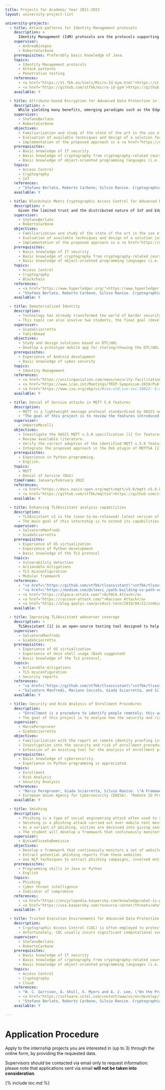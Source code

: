 ```yaml
---
title: Projects for Academic Year 2021-2022
layout: university-project-list

university-projects:
  - title: Attack patterns for Identity Management protocols
    description: >
      Identity Management (IdM) protocols are the protocols supporting Single-Sign On (SSO) which is an authentication schema allowing the user to access different services using the same set of credentials. Two of the most known IdM protocols are SAML 2.0 SSO and OAuth 2.0/OpenID Connect. Several solutions for corporations like Google, Meta (Facebook) and for Public Administration like eIDAS and SPID are based on IdM protocols. We propose to define attack patterns for assessing the security of IdM implementations. This activity can include the implementation of a plugin.
    supervisor:
      - AndreaBisegna
      - RobertoCarbone
    prerequisites: Preferably basic knowledge of Java.
    topics:
      - Identity Management protocols
      - Attack patterns
      - Penetration testing
    references:
      - <a href="https://st.fbk.eu/tools/Micro-Id-Gym.html">https://st.fbk.eu/tools/Micro-Id-Gym.html</a>
      - <a href="https://github.com/stfbk/micro-id-gym">https://github.com/stfbk/micro-id-gym</a>
    available: Y

  - title: Attribute-based Encryption for Advanced Data Protection in IoT with MQTT
    description: >
      While yielding many benefits, emerging paradigms such as the Edge and the Internet-of-Things (IoT) threaten the confidentiality of users' sensitive data. In such a complex and dynamic scenario, fine-grained Access Control (AC) policies are necessary to control data sharing. However, traditional approaches to AC leave data unencrypted and at the mercy of curious service providers. The main goal of this project is to investigate how Attribute-based Encryption (ABE) can guarantee advanced data protection from all unauthorized entities while enforcing fine-grained Attribute-based AC (ABAC) policies in IoT scenarios using the MQTT protocol.
    supervisor:
      - StefanoBerlato
      - RobertoCarbone
    objectives:
      - Familiarization and study of the state of the art in the use of ABE for advanced data protection in IoT scenarios with MQTT.
      - Evaluation of available techniques and design of a solution for cryptographic enforcement of ABAC policies in IoT scenarios with MQTT.
      - Implementation of the proposed approach in a <a href="https://github.com/stfbk/CryptoAC">tool</a> developed and actively maintained by the Security&Trust unit in FBK.
    prerequisites:
      - Basic knowledge of IT security
      - Basic knowledge of cryptography from cryptography-related courses
      - Basic knowledge of object-oriented programming languages (i.e., Kotlin)
    topics:
      - Access Control
      - Cryptography
      - IoT
    references:
      - "Stefano Berlato, Roberto Carbone, Silvio Ranise. Cryptographic Enforcement of Access Control Policies in the Cloud: Implementation and Experimental Assessment In 18th International Conference on Security and Cryptography (SECRYPT 2021)."
    available: Y

  - title: Blockchain Meets Cryptographic Access Control for Advanced Data Protection
    description: >
      Given the limited trust and the distributed nature of IoT and Edge scenarios, the Blockchain may be the solution to guarantee integrity and confidentiality of sensitive data at the cost of addressing scalable performance and consensus protocols. The main goal of this project is to investigate how Blockchain technologies such as Hyperledger [1] can synergize with cryptographic access control to efficiently guarantee advanced data protection.
    supervisor:
      - StefanoBerlato
      - RobertoCarbone
    objectives:
      - Familiarization and study of the state of the art in the use of the Blockchain for advanced data protection.
      - Evaluation of available techniques and design of a solution joining CAC with the Blockchain for high-assurance of data integrity and confidentiality.
      - Implementation of the proposed approach in a <a href="https://github.com/stfbk/CryptoAC">tool</a> developed and actively maintained by the Security&Trust unit in FBK.
    prerequisites:
      - Basic knowledge of IT security
      - Basic knowledge of cryptography from cryptography-related courses
      - Basic knowledge of object-oriented programming languages (i.e., Kotlin)
    topics:
      - Access Control
      - Cryptography
      - Blockchain
    references:
      - <a href="https://www.hyperledger.org/">https://www.hyperledger.org/</a>
      - "Stefano Berlato, Roberto Carbone, Silvio Ranise. Cryptographic Enforcement of Access Control Policies in the Cloud: Implementation and Experimental Assessment In 18th International Conference on Security and Cryptography (SECRYPT 2021)."
    available: Y

  - title: Dematerialized Identity
    description:
      - Technology has already transformed the world of border security and efficient processing of passengers, for example through electronic Machine Readable Travel Documents (eMRTD), automated eGates, and use of biometrics. However, a newer generation of secure and efficient solutions are just beginning with the development of the Digital Travel Credential (DTC). In the context of a collaboration with Istituto Poligrafico Zecca dello Stato (IPZS), we are interested in the design and implementation of an Android application to store and show DTCs.
      - This topic can also involve two students, the final goal (develop a prototype mobile app for storing/showing dematerialized documents) will be in common, while the type of document will be different (e.g., DTC and mobile Driving Licence - mDL).     
    supervisor:
      - GiadaSciarretta
      - TahirAhmad
    objectives:
      - Study and design solutions based on DTC/mDL
      - Develop a prototype mobile app for storing/showing the DTC/mDL
    prerequisites:
      - Experience of Android development
      - Basic knowledge of cyber-security
    topics:
      - Identity Management
    references:
      - <a href="https://unitingaviation.com/news/security-facilitation/replacing-a-conventional-passport-with-digital-travel-credentials/">https://unitingaviation.com/news/security-facilitation/replacing-a-conventional-passport-with-digital-travel-credentials/</a>
      - <a href="https://www.icao.int/Meetings/TRIP-Symposium-2019/PublishingImages/Pages/Presentations/Digital%20Travel%20Credentials.pdf">https://www.icao.int/Meetings/TRIP-Symposium-2019/PublishingImages/Pages/Presentations/Digital%20Travel%20Credentials.pdf</a>
      - <a href="https://www.iso.org/obp/ui/#iso:std:iso-iec:18013:-5:dis:ed-1:v1:en">https://www.iso.org/obp/ui/#iso:std:iso-iec:18013:-5:dis:ed-1:v1:en</a>
    available: Y

  - title: Denial of Service attacks in MQTT 5.0 features
    description:
      - MQTT is a lightweight message protocol standardized by OASIS and considered the de-facto standard for the Internet of Things (IoT). It follows the publish-subscribe paradigm, where a central entity (the broker) forwards messages received by publishing clients to subscribed clients via topics (a sort of message queues). As clients typically have constrained resources, Denial of Service (DoS) attacks are among the main security issues in IoT.
      - "The goal of this project is to review the features introduced by OASIS in the last version of the MQTT protocol in light of their misuse to provoke DoS attacks to the clients or the broker: identify the features from the protocol v.5.0 specification and verify their adoption among the most widely used MQTT clients and brokers; then, implement the identified attacks in MQTTSA: a command-line tool that automatically detects misconfigurations in MQTT brokers and provides a report of the potential vulnerabilities and a list of recommendations and code snippets."
    supervisor:
      - UmbertoMorelli
    objectives:
      - Investigate the OASIS MQTT v.5.0 specification [1] for features that would enable client- and broker-side DoS attacks.
      - Review available literature.
      - Verify the correct adoption of the identified MQTT v.5.0 features among its most common broker and client implementations (at least two brokers and two clients).
      - Integrate the proposed approach in the DoS plugin of MQTTSA [2].
    prerequisites:
      - Experience in Python programming.
      - English.
    topics:
      - MQTT
      - Denial of Service (DoS)
    timeFrame: January/February 2022
    references:
      - <a href="https://docs.oasis-open.org/mqtt/mqtt/v5.0/mqtt-v5.0.html">https://docs.oasis-open.org/mqtt/mqtt/v5.0/mqtt-v5.0.html</a>
      - <a href="https://github.com/stfbk/mqttsa">https://github.com/stfbk/mqttsa</a>
    available: Y

  - title: Enhancing TLSAssistant analysis capabilities
    description:
      - TLSAssistant v2 is the (soon-to-be-released) latest version of our TLSAssistant tool [1], a complete Python redesign performed to convert the standalone analyzer in a modular framework, extensible with new features and thus capable of streamlining the mitigation process of known and newly discovered TLS attacks even for non-expert users.
      - The main goal of this internship is to extend its capabilities by implementing a new analysis module, able to increase the amount of available checks (e.g., certificate chain validation [2]) or to detect recently-discovered attacks (e.g., ALPACA [3], Raccoon [4], Zombie POODLE and GOLDENDOODLE [5]).
    supervisor:
      - SalvatoreManfredi
      - GiadaSciarretta
    prerequisites:
      - Experience of OS virtualization
      - Experience of Python development
      - Basic knowledge of the TLS protocol
    topics:
      - Vulnerability detection
      - Actionable mitigations
      - TLS misconfiguration
      - Modular framework
    references:
      - "<a href=\"https://github.com/stfbk/tlsassistant\">stfbk/tlsassistant: Fully-featured tool that combines state-of-the-art TLS analyzers with a report system that suggests appropriate mitigations and shows the full set of viable attacks</a>"
      - "<a href=\"https://medium.com/@sleevi_/path-building-vs-path-verifying-the-chain-of-pain-9fbab861d7d6\">Path Building vs Path Verifying: The Chain of Pain</a>"
      - <a href="https://alpaca-attack.com/">ALPACA Attack</a>
      - <a href="https://raccoon-attack.com/">Raccoon Attack</a>
      - <a href="https://blog.qualys.com/product-tech/2019/04/22/zombie-poodle-and-goldendoodle-vulnerabilities">Zombie POODLE and GOLDENDOODLE Vulnerabilities | Qualys Security Blog</a>
    available: Y

  - title: Improving TLSAssistant webserver coverage
    description: >
      TLSAssistant [1] is an open-source testing tool designed to help administrators in securing and verifying their TLS deployment. By combining state-of-the-art analysis tools with a report system able to provide actionable security hints (e.g., guiding the mitigation process), it can drastically decrease [2] the amount of time required to resolve a wide set of issues when using Apache or NGINX. The main goal of this internship is to increase the set of supported webservers by replicating the vulnerable systems and writing the set of actionable mitigations that will guide the users.
    supervisor:
      - SalvatoreManfredi
      - GiadaSciarretta
    prerequisites:
      - Experience of OS virtualization
      - Experience of Unix shell usage (Bash suggested) 
      - Basic knowledge of the TLS protocol.
    topics:
      - Actionable mitigations
      - TLS misconfiguration
      - Security reports
    references:
      - "<a href=\"https://github.com/stfbk/tlsassistant\">stfbk/tlsassistant: Fully-featured tool that combines state-of-the-art TLS analyzers with a report system that suggests appropriate mitigations and shows the full set of viable attacks</a>"
      - "Salvatore Manfredi, Mariano Ceccato, Giada Sciarretta, and Silvio Ranise. 2021. Do Security Reports Meet Usability? Lessons Learned from Using Actionable Mitigations for Patching TLS Misconfigurations. In The 16th International Conference on Availability, Reliability and Security (ARES 2021). DOI: <a href=\"https://doi.org/10.1145/3465481.3469187\">https://doi.org/10.1145/3465481.3469187</a>"
    available: Y

  - title: Security and Risk Analysis of Enrollment Procedures
    description:
      - "Enrollment is a procedure to identify people remotely; this way, many companies allow customers to perform sensitive operations without leaving home. However, companies must sturdily design enrollment procedures and adopt suitable security mechanisms to prevent impersonation. Otherwise, consequences would be catastrophic: malicious agents could exploit bank accounts for money laundering or other unlawful aims, access other people’s sensitive data, and even sign contracts under another name."
      - The goal of this project is to analyse how the security and risk of enrollment procedures can be enhanced, also in light of a recent report on remote identity proofing issued by the European Union Agency for Cybersecurity (ENISA). Some cutting-edge technologies will be explored, such as electronic documents (i.e., eID cards and ePassports) that are considerably simplifying sensitive online operations thanks to their cryptographic features.
    supervisor:
      - MarcoPernpruner
      - GiadaSciarretta
    objectives:
      - Familiarization with the report on remote identity proofing issued by ENISA.
      - Investigation into the security and risk of enrollment procedures based on different security means (such as eDocuments).
      - Extension of an existing tool for the analysis of enrollment procedures, developed within the Security & Trust unit.
    prerequisites:
      - Basic knowledge of cybersecurity.
      - Experience in Python programming is appreciated.
    topics:
      - Enrollment
      - Risk Analysis
      - Security Analysis
    references:
      - "Marco Pernpruner, Giada Sciarretta, Silvio Ranise. \"A Framework for Security and Risk Analysis of Enrollment Procedures: Application to Fully-remote Solutions based on eDocuments\". In Proceedings of the 18th International Conference on Security and Cryptography (SECRYPT 2021). <a href=\"https://doi.org/10.5220/0010554502220233\">https://doi.org/10.5220/0010554502220233</a>."
      - European Union Agency for Cybersecurity (ENISA). "Remote ID Proofing". <a href="https://www.enisa.europa.eu/publications/enisa-report-remote-id-proofing">https://www.enisa.europa.eu/publications/enisa-report-remote-id-proofing</a>
    available: Y

  - title: Smishing
    description:
      - Phishing is a type of social engineering attack often used to steal user data, including login credentials and credit card numbers. It occurs when an attacker, masquerading as a trusted entity, dupes a victim into opening an email, instant message, or text message.
      - Smishing is a phishing attack carried out over mobile text messaging, also known as SMS phishing.
      - As a variant of phishing, victims are deceived into giving sensitive information to a disguised attacker. SMS phishing can be assisted by malware or fraud websites. It occurs on many mobile text messaging platforms, including non-SMS channels like WhatsApp.
      - The student will develop a framework that continuously monitors websites that are used to report potential phishing messages and automatically identify trending phishing campaigns, involved entities (e.g., Poste Italiane), and indicators of compromises (IOCs).
    supervisor:
      - BiniamFissehaDemissie
    objectives:
      - Develop a framework that continuously monitors a set of websites
      - Extract potential phishing reports from these websites
      - Use NLP techniques to extract phishing campaigns, involved entities and IOCs
    prerequisites:
      - Programming skills in Java or Python
      - English
    topics:
      - Phishing
      - Cyber threat intelligence
      - Indicator of compromise
    references:
      - <a href="https://encyclopedia.kaspersky.com/knowledge/what-is-phishing/">https://encyclopedia.kaspersky.com/knowledge/what-is-phishing/</a>
      - <a href="https://usa.kaspersky.com/resource-center/threats/what-is-smishing-and-how-to-defend-against-it">https://usa.kaspersky.com/resource-center/threats/what-is-smishing-and-how-to-defend-against-it</a>
    available: Y

  - title: Trusted Execution Environments for Advanced Data Protection
    description:
      - Cryptographic Access Control (CAC) is often employed to protect the confidentiality of Cloud-hosted sensitive data from curious Cloud providers while also enforcing access control policies.
      - Unfortunately, CAC usually incurs significant computational overheads that limit its applicability in real-world scenarios [1]. The main goal of this project is to investigate how Trusted Execution Environments (TEEs) such as Intel SGX [2] can synergize with CAC to relieve these computational overheads and efficiently guarantee advanced data protection. Activities include literature research, high-level design and possibly implementation of the proposed approach in a <a href="https://github.com/stfbk/CryptoAC">tool</a> developed and actively maintained by the Security&Trust unit in FBK [3].
    supervisor:
      - StefanoBerlato
      - RobertoCarbone
    prerequisites:
      - Basic knowledge of IT security
      - Basic knowledge of cryptography from cryptography-related courses
      - Basic knowledge of object-oriented programming languages (i.e., Kotlin)
    topics:
      - Access Control
      - Cryptography
      - Cloud
    references:
      - "W. C. Garrison, A. Shull, S. Myers and A. J. Lee, \"On the Practicality of Cryptographically Enforcing Dynamic Access Control Policies in the Cloud,\" 2016 IEEE Symposium on Security and Privacy (SP), 2016, pp. 819-838, doi: 10.1109/SP.2016.54."
      - <a href="https://software.intel.com/content/www/us/en/develop/topics/software-guard-extensions.html">https://software.intel.com/content/www/us/en/develop/topics/software-guard-extensions.html</a>
      - "Stefano Berlato, Roberto Carbone, Silvio Ranise. Cryptographic Enforcement of Access Control Policies in the Cloud: Implementation and Experimental Assessment In 18th International Conference on Security and Cryptography (SECRYPT 2021)."
    available: Y

---
```


<h1 class="no-toc">Application Procedure</h1>
Apply to the internship projects you are interested in (up to 3) through the online form, by providing the requested data.

Supervisors should be contacted via email only to request information: please note that applications sent via email **will not be taken into consideration**.

{% include toc.md %}